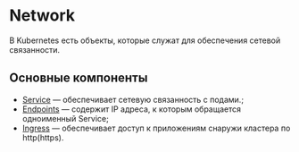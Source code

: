 # Network
В Kubernetes есть объекты, которые служат для обеспечения сетевой связанности.

## Основные компоненты
- [Service](./10-service/README.md) — обеспечивает сетевую связанность с подами.;
- [Endpoints](./20-endpoints/README.md) — содержит IP адреса, к которым обращается одноименный Service;
- [Ingress](./30-ingress/README.md) — обеспечивает доступ к приложениям снаружи кластера по http(https).
